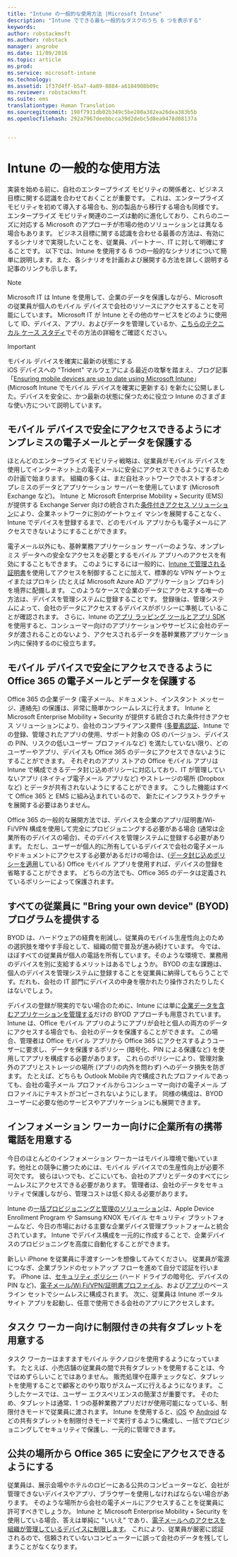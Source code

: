 ```yaml
---
title: "Intune の一般的な使用方法 |Microsoft Intune"
description: "Intune でできる最も一般的なタスクのうち 6 つを表示する"
keywords: 
author: robstackmsft
ms.author: robstack
manager: angrobe
ms.date: 11/09/2016
ms.topic: article
ms.prod: 
ms.service: microsoft-intune
ms.technology: 
ms.assetid: 1f37d4ff-b5a7-4a89-8884-a6184908b09c
ms.reviewer: robstackmsft
ms.suite: ems
translationtype: Human Translation
ms.sourcegitcommit: 198f7911db02b349c5be280a382ea26dea383b5b
ms.openlocfilehash: 292a7967deebbcca39d2debc5d8ea9478d08137a


---
```


# <a name="common-ways-to-use-intune"></a>Intune の一般的な使用方法

実装を始める前に、自社のエンタープライズ モビリティの関係者と、ビジネス目標に関する認識を合わせておくことが重要です。  これは、エンタープライズ モビリティを初めて導入する場合も、別の製品から移行する場合も同様です。  エンタープライズ モビリティ関連のニーズは動的に進化しており、これらのニーズに対応する Microsoft のアプローチが市場の他のソリューションとは異なる場合もあります。  ビジネス目標に関する認識を合わせる最善の方法は、有効にするシナリオで実現したいことを、従業員、パートナー、IT に対して明確にすることです。  以下では、Intune を使用する 6 つの一般的なシナリオについて簡単に説明します。また、各シナリオを計画および展開する方法を詳しく説明する記事のリンクも示します。

>[!NOTE]
>Microsoft IT は Intune を使用して、企業のデータを保護しながら、Microsoft の従業員が個人のモバイル デバイスで会社のリソースにアクセスすることを可能にしています。 Microsoft IT が Intune とその他のサービスをどのように使用して ID、デバイス、アプリ、およびデータを管理しているか、[こちらのテクニカル ケース スタディ](https://www.microsoft.com/itshowcase/Article/Content/588)でその方法の詳細をご確認ください。  

>[!IMPORTANT]
>モバイル デバイスを確実に最新の状態にする<br>
>iOS デバイスへの "Trident" マルウェアによる最近の攻撃を踏まえ、ブログ記事「[Ensuring mobile devices are up to date using Microsoft Intune](https://blogs.technet.microsoft.com/enterprisemobility/2016/08/26/ensuring-mobile-devices-are-up-to-date-using-microsoft-intune/)」(Microsoft Intune でモバイル デバイスを確実に更新する) を新たに公開しました。デバイスを安全に、かつ最新の状態に保つために役立つ Intune のさまざまな使い方について説明しています。

## <a name="securing-your-onpremises-email-and-data-so-it-can-be-safely-accessed-by-mobile-devices"></a>モバイル デバイスで安全にアクセスできるようにオンプレミスの電子メールとデータを保護する
ほとんどのエンタープライズ モビリティ戦略は、従業員がモバイル デバイスを使用してインターネット上の電子メールに安全にアクセスできるようにするための計画で始まります。 組織の多くは、まだ自社ネットワークでホストするオンプレミスのデータとアプリケーション サーバーを使用しています (Microsoft Exchange など)。 Intune と Microsoft Enterprise Mobility + Security (EMS) が提供する Exchange Server 向けの統合された[条件付きアクセス ソリューション](/intune/deploy-use/restrict-access-to-email-and-o365-services-with-microsoft-intune)により、企業ネットワークに別のゲートウェイ マシンを展開することなく、Intune でデバイスを登録するまで、どのモバイル アプリからも電子メールにアクセスできないようにすることができます。

電子メール以外にも、基幹業務アプリケーション サーバーのような、オンプレミス データへの安全なアクセスを必要とするモバイル アプリへのアクセスを有効にすることもできます。  このようにするには一般的に、[Intune で管理される証明書](/intune/deploy-use/secure-resource-access-with-certificate-profiles)を使用してアクセスを制御することに加えて、標準的な VPN ゲートウェイまたはプロキシ (たとえば Microsoft Azure AD アプリケーション プロキシ) を境界に配備します。  このようなケースで企業のデータにアクセスする唯一の方法は、デバイスを管理システムに登録することです。  登録後は、管理システムによって、会社のデータにアクセスするデバイスがポリシーに準拠していることが確認されます。  さらに、Intune の[アプリ ラッピング ツールとアプリ SDK](/intune/deploy-use/decide-how-to-prepare-apps-for-mobile-application-management-with-microsoft-intune) を使用すると、コンシューマー向けのアプリケーションやサービスに会社のデータが渡されることのないよう、アクセスされるデータを基幹業務アプリケーション内に保持するのに役立ちます。

<!-- Learn more about how to plan and deploy Intune to help secure on-premises email and data. -->

## <a name="securing-your-office-365-email-and-data-so-it-can-be-safely-accessed-by-mobile-devices"></a>モバイル デバイスで安全にアクセスできるように Office 365 の電子メールとデータを保護する
Office 365 の企業データ (電子メール、ドキュメント、インスタント メッセージ、連絡先) の保護は、非常に簡単かつシームレスに行えます。 Intune と Microsoft Enterprise Mobility + Security が提供する統合された条件付きアクセス ソリューションにより、会社のコンプライアンス要件 ([多要素認証](/intune/deploy-use/protect-windows-devices-with-multi-factor-authentication)、Intune での登録、管理されたアプリの使用、サポート対象の OS のバージョン、デバイスの PIN、リスクの低いユーザー プロファイルなど) を満たしていない限り、どのユーザーやアプリ、デバイスも Office 365 のデータにアクセスできないようにすることができます。 それぞれのアプリ ストアの Office モバイル アプリは Intune で構成できるデータ封じ込めポリシーに対応しており、IT が管理していないアプリ (ネイティブ電子メール アプリなど) やストレージの場所 (Dropbox など) とデータが共有されないようにすることができます。  こうした機能はすべて Office 365 と EMS に組み込まれているので、  新たにインフラストラクチャを展開する必要はありません。

Office 365 の一般的な展開方法では、デバイスを企業のアプリ/証明書/Wi-Fi/VPN 構成を使用して完全にプロビジョニングする必要がある場合 (通常は企業所有のデバイスの場合)、そのデバイスを管理システムに登録する必要があります。  ただし、ユーザーが個人的に所有しているデバイスで会社の電子メールやドキュメントにアクセスする必要があるだけの場合は、([データ封じ込めポリシーを適用](/intune/deploy-use/protect-apps-and-data-with-microsoft-intune)している) Office モバイル アプリを使用すれば、デバイスの登録を省略することができます。  どちらの方法でも、Office 365 のデータは定義されているポリシーによって保護されます。

<!-- Learn more about how to plan and deploy Intune to help secure Office 365 email and data. -->

## <a name="offer-a-bring-your-own-device-byod-program-to-all-employees"></a>すべての従業員に "Bring your own device" (BYOD) プログラムを提供する
BYOD は、ハードウェアの経費を削減し、従業員のモバイル生産性向上のための選択肢を増やす手段として、組織の間で普及が進み続けています。 今では、ほぼすべての従業員が個人の電話を所有しています。そのような環境で、業務用のデバイスを別に支給するメリットはあるでしょうか。 BYOD の主な課題は、個人のデバイスを管理システムに登録することを従業員に納得してもらうことです。だれも、会社の IT 部門にデバイスの中身を覗かれたり操作されたりしたくはないでしょう。  

デバイスの登録が現実的でない場合のために、Intune には単に[企業データを含むアプリケーションを管理する](/intune/deploy-use/protect-apps-and-data-with-microsoft-intune)だけの BYOD アプローチも用意されています。  Intune は、Office モバイル アプリのようにアプリが会社と個人の両方のデータにアクセスする場合でも、会社のデータを保護することができます。  この場合、管理者は Office モバイル アプリから Office 365 にアクセスするようユーザーに要求し、データを保護するポリシー (暗号化、PIN による保護など) を使用してアプリを構成する必要があります。  これらのポリシーにより、管理対象外のアプリとストレージの場所 (アプリの内外を問わず) へのデータ損失を防ぎます。  たとえば、どちらも Outlook Mobile 内で構成されたプロファイルであっても、会社の電子メール プロファイルからコンシューマー向けの電子メール プロファイルにテキストがコピーされないようにします。  同様の構成は、BYOD ユーザーに必要な他のサービスやアプリケーションにも展開できます。

<!-- Learn more about how to plan and deploy Intune to support BYOD.-->

## <a name="issue-corporateowned-phones-to-your-information-workers"></a>インフォメーション ワーカー向けに企業所有の携帯電話を用意する
今日のほとんどのインフォメーション ワーカーはモバイル環境で働いています。他社との競争に勝つためには、モバイル デバイスでの生産性向上が必要不可欠です。  彼らはいつでも、どこにいても、会社のアプリとデータのすべてにシームレスにアクセスできる必要があります。  管理者は、会社のデータをセキュリティで保護しながら、管理コストは低く抑える必要があります。  

Intune の[一括プロビジョニングと管理のソリューション](/intune/deploy-use/manage-corporate-owned-devices)は、Apple Device Enrollment Program や Samsung KNOX モバイル セキュリティ プラットフォームなど、今日の市場における主要な企業デバイス管理プラットフォームと統合されています。  Intune でデバイス構成を一元的に作成することで、企業デバイスのプロビジョニングを高度に自動化することができます。  

新しい iPhone を従業員に手渡すシーンを想像してみてください。 従業員が電源につなぎ、企業ブランドのセットアップ フローを進めて自分で認証を行います。 iPhone は、[セキュリティ ポリシー](/intune/deploy-use/manage-settings-and-features-on-your-devices-with-microsoft-intune-policies) (ハード ドライブの暗号化、デバイスの PIN など)、[電子メール/Wi Fi/VPN/証明書プロファイル](/intune/deploy-use/enable-access-to-company-resources-with-microsoft-intune)、および[アプリ](/intune/deploy-use/add-apps)のベースライン セットでシームレスに構成されます。 次に、従業員は Intune ポータル サイト アプリを起動し、任意で使用できる会社のアプリにアクセスします。

<!-- Learn more about how to plan and deploy Intune to support corporate owned devices. -->

## <a name="issue-limiteduse-shared-tablets-to-your-task-workers"></a>タスク ワーカー向けに制限付きの共有タブレットを用意する
タスク ワーカーはますますモバイル テクノロジを使用するようになっています。  たとえば、小売店舗の従業員の間で共有タブレットを使用することは、今ではめずらしいことではありません。  販売処理や在庫チェックなど、タブレットを使用することで顧客とのやり取りがスムーズに行えるようになります。  こうしたケースでは、ユーザー エクスペリエンスの簡潔さが重要です。  そのため、タブレットは通常、1 つの基幹業務アプリだけが使用可能になっている、制限付きモードで従業員に渡されます。  Intune を使用すると、[iOS](/intune/deploy-use/ios-policy-settings-in-microsoft-intune#general-configuration-policy-settings) や [Android](/intune/deploy-use/android-policy-settings-in-microsoft-intune#general-configuration-policy) などの共有タブレットを制限付きモードで実行するように構成し、一括でプロビジョニングしてセキュリティで保護し、一元的に管理できます。

<!-- Learn more about how to plan and deploy Intune to support shared tablets. -->

## <a name="enable-your-employees-to-securely-access-office-365-from-an-unmanaged-public-kiosk"></a>公共の場所から Office 365 に安全にアクセスできるようにする
従業員は、展示会場やホテルのロビーにある公共のコンピューターなど、会社が管理できないデバイスやアプリ、ブラウザーを使用しなければならない場合があります。 そのような場所から会社の電子メールにアクセスすることを従業員に許可すべきでしょうか。 Intune と Microsoft Enterprise Mobility + Security を使用している場合、<!--you have choices. The-->答えは単純に "いいえ" であり、[電子メールへのアクセスを組織が管理しているデバイスに制限します](/intune/deploy-use/restrict-access-to-email-and-o365-services-with-microsoft-intune)。  <!-- Alternatively, you can choose to allow limited access to these untrusted computers by requiring multi-factor authentication and only allowing browser access (Outlook Web Access) in a mode where files cannot be downloaded (e.g. email attachments).--> これにより、従業員が厳密に認証されるので、信頼されていないコンピューターに誤って会社のデータを残してしまうことがなくなります。

<!-- Learn more about how to plan and deploy Intune to support kiosks. -->



<!--HONumber=Nov16_HO2-->


